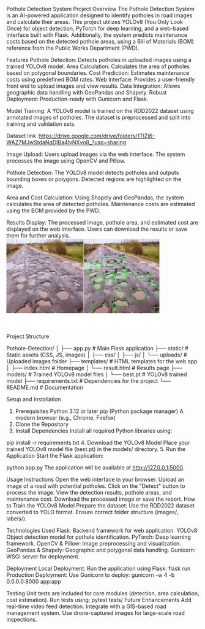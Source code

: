Pothole Detection System
Project Overview
The Pothole Detection System is an AI-powered application designed to identify potholes in road images and calculate their areas. This project utilizes YOLOv8 (You Only Look Once) for object detection, PyTorch for deep learning, and a web-based interface built with Flask. Additionally, the system predicts maintenance costs based on the detected pothole areas, using a Bill of Materials (BOM) reference from the Public Works Department (PWD).

Features
Pothole Detection: Detects potholes in uploaded images using a trained YOLOv8 model.
Area Calculation: Calculates the area of potholes based on polygonal boundaries.
Cost Prediction: Estimates maintenance costs using predefined BOM rates. 
Web Interface: Provides a user-friendly front end to upload images and view results.
Data Integration: Allows geographic data handling with GeoPandas and Shapely.
Robust Deployment: Production-ready with Gunicorn and Flask.

Model Training:
A YOLOv8 model is trained on the RDD2022 dataset using annotated images of potholes.
The dataset is preprocessed and split into training and validation sets.

Dataset link :https://drive.google.com/drive/folders/1TIZj6-WAZ7MJwStdaNqDIBa4lvNXvo8_?usp=sharing

Image Upload:
Users upload images via the web interface.
The system processes the image using OpenCV and Pillow.

Pothole Detection:
The YOLOv8 model detects potholes and outputs bounding boxes or polygons.
Detected regions are highlighted on the image.

Area and Cost Calculation:
Using Shapely and GeoPandas, the system calculates the area of detected potholes.
Maintenance costs are estimated using the BOM provided by the PWD.

Results Display:
The processed image, pothole area, and estimated cost are displayed on the web interface.
Users can download the results or save them for further analysis.
 <img src="https://raw.githubusercontent.com/sahilkapase/Pothole-detection-Using-YOLOv8/main/Result.jpg" alt="Sample Result" width="400"/>




Project Structure

Pothole-Detection/
│
├── app.py                # Main Flask application
├── static/               # Static assets (CSS, JS, images)
│   ├── css/
│   ├── js/
│   └── uploads/          # Uploaded images folder
├── templates/            # HTML templates for the web app
│   ├── index.html        # Homepage
│   └── result.html       # Results page
├── models/               # Trained YOLOv8 model files
│   └── best.pt           # YOLOv8 trained model
├── requirements.txt      # Dependencies for the project
└── README.md             # Documentation


Setup and Installation
1. Prerequisites
Python 3.12 or later
pip (Python package manager)
A modern browser (e.g., Chrome, Firefox)
2. Clone the Repository
3. Install Dependencies
Install all required Python libraries using:


pip install -r requirements.txt
4. Download the YOLOv8 Model
Place your trained YOLOv8 model file (best.pt) in the models/ directory.
5. Run the Application
Start the Flask application:


python app.py
The application will be available at http://127.0.0.1:5000.

Usage Instructions
Open the web interface in your browser.
Upload an image of a road with potential potholes.
Click on the "Detect" button to process the image.
View the detection results, pothole areas, and maintenance cost.
Download the processed image or save the report.
How to Train the YOLOv8 Model
Prepare the dataset:
Use the RDD2022 dataset converted to YOLO format.
Ensure correct folder structure (images/, labels/).



Technologies Used
Flask: Backend framework for web application.
YOLOv8: Object detection model for pothole identification.
PyTorch: Deep learning framework.
OpenCV & Pillow: Image preprocessing and visualization.
GeoPandas & Shapely: Geographic and polygonal data handling.
Gunicorn: WSGI server for deployment.

Deployment
Local Deployment: Run the application using Flask:
flask run
Production Deployment: Use Gunicorn to deploy:
gunicorn -w 4 -b 0.0.0.0:8000 app:app

Testing
Unit tests are included for core modules (detection, area calculation, cost estimation).
Run tests using:
pytest tests/
Future Enhancements
Add real-time video feed detection.
Integrate with a GIS-based road management system.
Use drone-captured images for large-scale road inspections.
